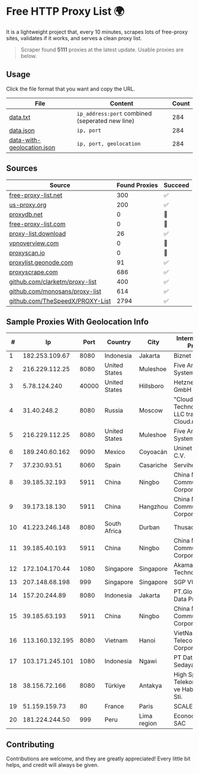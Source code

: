 
# Free HTTP Proxy List 🌍

It is a lightweight project that, every 10 minutes, scrapes lots of free-proxy sites, validates if it works, and serves a clean proxy list.


> Scraper found **5111** proxies at the latest update. Usable proxies are below.

## Usage

Click the file format that you want and copy the URL.


|File|Content|Count|
|----|-------|-----|
|[data.txt](https://raw.githubusercontent.com/themiralay/Proxy-List-World/master/data.txt)|`ip_address:port` combined (seperated new line)|284|
|[data.json](https://raw.githubusercontent.com/themiralay/Proxy-List-World/master/data.json)|`ip, port`|284|
|[data-with-geolocation.json](https://raw.githubusercontent.com/themiralay/Proxy-List-World/master/data-with-geolocation.json)|`ip, port, geolocation`|284|

## Sources

|Source|Found Proxies|Succeed|
|------|-------------|-------|
|[free-proxy-list.net](https://free-proxy-list.net)|300|✅|
|[us-proxy.org](https://www.us-proxy.org)|200|✅|
|[proxydb.net](http://proxydb.net)|0|🚫|
|[free-proxy-list.com](https://free-proxy-list.com/?page=&port=&type%5B%5D=http&type%5B%5D=https&up_time=0&search=Search)|0|🚫|
|[proxy-list.download](https://www.proxy-list.download/HTTP)|26|✅|
|[vpnoverview.com](https://vpnoverview.com/privacy/anonymous-browsing/free-proxy-servers)|0|🚫|
|[proxyscan.io](https://www.proxyscan.io)|0|🚫|
|[proxylist.geonode.com](https://proxylist.geonode.com/api/proxy-list?limit=300&page=1&sort_by=lastChecked&sort_type=desc&protocols=http,https)|91|✅|
|[proxyscrape.com](https://api.proxyscrape.com/v2/?request=displayproxies&protocol=http&timeout=10000&country=all&ssl=all&anonymity=all)|686|✅|
|[github.com/clarketm/proxy-list](https://raw.githubusercontent.com/clarketm/proxy-list/master/proxy-list-raw.txt)|400|✅|
|[github.com/monosans/proxy-list](https://raw.githubusercontent.com/monosans/proxy-list/main/proxies/http.txt)|614|✅|
|[github.com/TheSpeedX/PROXY-List](https://raw.githubusercontent.com/TheSpeedX/PROXY-List/master/http.txt)|2794|✅|


## Sample Proxies With Geolocation Info

|#|Ip|Port|Country|City|Internet Service Provider|
|-|--|----|-------|----|-------------------------|
|1|182.253.109.67|8080|Indonesia|Jakarta|Biznet Metronet|
|2|216.229.112.25|8080|United States|Muleshoe|Five Area Systems, LLC|
|3|5.78.124.240|40000|United States|Hillsboro|Hetzner Online GmbH|
|4|31.40.248.2|8080|Russia|Moscow|"Cloud Technologies" LLC trading as Cloud.ru|
|5|216.229.112.25|8080|United States|Muleshoe|Five Area Systems, LLC|
|6|189.240.60.162|9090|Mexico|Coyoacán|Uninet S.A. de C.V.|
|7|37.230.93.51|8060|Spain|Casariche|Servihosting|
|8|39.185.32.193|5911|China|Ningbo|China Mobile Communications Corporation|
|9|39.173.18.130|5911|China|Hangzhou|China Mobile Communications Corporation|
|10|41.223.246.148|8080|South Africa|Durban|Thusaconnect|
|11|39.185.40.193|5911|China|Ningbo|China Mobile Communications Corporation|
|12|172.104.170.44|1080|Singapore|Singapore|Akamai Technologies|
|13|207.148.68.198|999|Singapore|Singapore|SGP VULTR|
|14|157.20.244.89|8080|Indonesia|Jakarta|PT.Global Media Data Prima|
|15|39.185.63.193|5911|China|Ningbo|China Mobile Communications Corporation|
|16|113.160.132.195|8080|Vietnam|Hanoi|VietNam Post and Telecom Corporation|
|17|103.171.245.101|1080|Indonesia|Ngawi|PT Data Arta Sedaya|
|18|38.156.72.166|8080|Türkiye|Antakya|High Speed Telekomunikasyon ve Hab. Hiz. Ltd. Sti.|
|19|51.159.159.73|80|France|Paris|SCALEWAY|
|20|181.224.244.50|999|Peru|Lima region|Econocable Media SAC|



## Contributing

Contributions are welcome, and they are greatly appreciated! Every
little bit helps, and credit will always be given.

